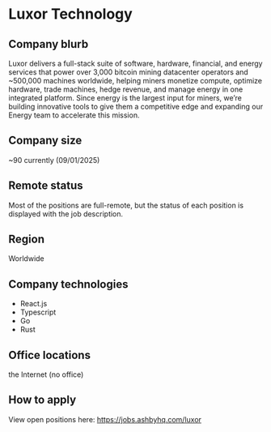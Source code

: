 # Luxor Technology

## Company blurb

Luxor delivers a full-stack suite of software, hardware, financial, and energy services that power over 3,000 bitcoin mining datacenter operators and ~500,000 machines worldwide, helping miners monetize compute, optimize hardware, trade machines, hedge revenue, and manage energy in one integrated platform. Since energy is the largest input for miners, we’re building innovative tools to give them a competitive edge and expanding our Energy team to accelerate this mission.

## Company size

~90 currently (09/01/2025)

## Remote status

Most of the positions are full-remote, but the status of each position is displayed with the job description.

## Region

Worldwide

## Company technologies

- React.js
- Typescript
- Go
- Rust

## Office locations

the Internet (no office)

## How to apply

View open positions here:
https://jobs.ashbyhq.com/luxor